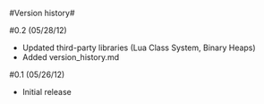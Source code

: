 #Version history#

#0.2 (05/28/12)
* Updated third-party libraries (Lua Class System, Binary Heaps)
* Added version_history.md

#0.1 (05/26/12)
* Initial release
			

